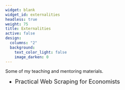 ```yaml
---
widget: blank
widget_id: externalities
headless: true
weight: 75
title: Externalities
active: false
design:
  columns: "2"
  background:
    text_color_light: false
    image_darken: 0
---
```

S﻿ome of my teaching and mentoring materials.

<ul style="font-size: 18px; text-align: justify; margin-top: 12px; margin-bottom: 5px;">
    <li>Practical Web Scraping for Economists</li>
</ul>